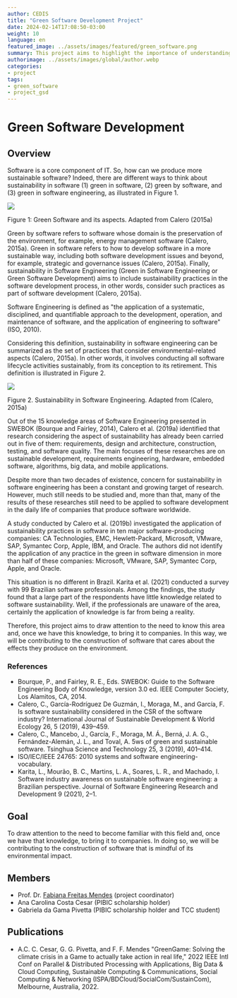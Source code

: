 ```yaml
---
author: CEDIS
title: "Green Software Development Project"
date: 2024-02-14T17:08:50-03:00
weight: 10
language: en
featured_image: ../assets/images/featured/green_software.png
summary: This project aims to highlight the importance of understanding the field of Green Software Development and bringing it into companies.
authorimage: ../assets/images/global/author.webp
categories: 
- project
tags: 
- green_software
- project_gsd
---
```


# Green Software Development

## Overview

Software is a core component of IT. So, how can we produce more sustainable software? Indeed, there are different ways to think about sustainability in software (1) green in software, (2) green by software, and (3) green in software engineering, as illustrated in Figure 1.

![](https://lh6.googleusercontent.com/3TH7_455zUakULLZ5kJQ3cBAcB0PrHVsO-UI19JhyyBnTAJvhbxCVtxsW8WaPhncvPrdY6df3Y6vM3d4syTMzkzeMmN6abkd5isIdmQ51_eQVlVqUM8yGDmNwIudlnjl4g=w1280)

Figure 1: Green Software and its aspects. Adapted from Calero (2015a)

Green by software refers to software whose domain is the preservation of the environment, for example, energy management software (Calero, 2015a). Green in software refers to how to develop software in a more sustainable way, including both software development issues and beyond, for example, strategic and governance issues (Calero, 2015a). Finally, sustainability in Software Engineering (Green in Software Engineering or Green Software Development) aims to include sustainability practices in the software development process, in other words, consider such practices as part of software development (Calero, 2015a).

Software Engineering is defined as "the application of a systematic, disciplined, and quantifiable approach to the development, operation, and maintenance of software, and the application of engineering to software" (ISO, 2010).

Considering this definition, sustainability in software engineering can be summarized as the set of practices that consider environmental-related aspects (Calero, 2015a). In other words, it involves conducting all software lifecycle activities sustainably, from its conception to its retirement. This definition is illustrated in Figure 2.

![](https://lh4.googleusercontent.com/Mk3R7-HE8tm6oMIi5N5y3PvH3dDYS3nuTtfToDQcSFYtgTU4vre-2XVJ_Y53ZIvTHouZgKRVf2LBagxm4WkVMCDcyXXWUGZGcVWn1RlAOjwxWM6YhfCZ1B_ejzHcUD_J=w1280)

Figure 2. Sustainability in Software Engineering. Adapted from (Calero, 2015a)

Out of the 15 knowledge areas of Software Engineering presented in SWEBOK (Bourque and Fairley, 2014), Calero et al. (2019a) identified that research considering the aspect of sustainability has already been carried out in five of them: requirements, design and architecture, construction, testing, and software quality. The main focuses of these researches are on sustainable development, requirements engineering, hardware, embedded software, algorithms, big data, and mobile applications.

Despite more than two decades of existence, concern for sustainability in software engineering has been a constant and growing target of research. However, much still needs to be studied and, more than that, many of the results of these researches still need to be applied to software development in the daily life of companies that produce software worldwide.

A study conducted by Calero et al. (2019b) investigated the application of sustainability practices in software in ten major software-producing companies: CA Technologies, EMC, Hewlett-Packard, Microsoft, VMware, SAP, Symantec Corp, Apple, IBM, and Oracle. The authors did not identify the application of any practice in the green in software dimension in more than half of these companies: Microsoft, VMware, SAP, Symantec Corp, Apple, and Oracle.

This situation is no different in Brazil. Karita et al. (2021) conducted a survey with 99 Brazilian software professionals. Among the findings, the study found that a large part of the respondents have little knowledge related to software sustainability. Well, if the professionals are unaware of the area, certainly the application of knowledge is far from being a reality.

Therefore, this project aims to draw attention to the need to know this area and, once we have this knowledge, to bring it to companies. In this way, we will be contributing to the construction of software that cares about the effects they produce on the environment.

### References

- Bourque, P., and Fairley, R. E., Eds. SWEBOK: Guide to the Software Engineering Body of Knowledge, version 3.0 ed. IEEE Computer Society, Los Alamitos, CA, 2014.
- Calero, C., García-Rodríguez De Guzmán, I., Moraga, M., and García, F. Is software sustainability considered in the CSR of the software industry? International Journal of Sustainable Development & World Ecology 26, 5 (2019), 439–459.
- Calero, C., Mancebo, J., García, F., Moraga, M. Á., Berná, J. A. G., Fernández-Alemán, J. L., and Toval, A. 5ws of green and sustainable software. Tsinghua Science and Technology 25, 3 (2019), 401–414.
- ISO/IEC/IEEE 24765: 2010 systems and software engineering-vocabulary.
- Karita, L., Mourão, B. C., Martins, L. A., Soares, L. R., and Machado, I. Software industry awareness on sustainable software engineering: a Brazilian perspective. Journal of Software Engineering Research and Development 9 (2021), 2–1.

## Goal

To draw attention to the need to become familiar with this field and, once we have that knowledge, to bring it to companies. In doing so, we will be contributing to the construction of software that is mindful of its environmental impact.

## Members

- Prof. Dr. [Fabiana Freitas Mendes](en/people/fabiana_mendes) (project coordinator)
- Ana Carolina Costa Cesar (PIBIC scholarship holder)
- Gabriela da Gama Pivetta (PIBIC scholarship holder and TCC student)

## Publications

- A.C. C. Cesar, G. G. Pivetta, and F. F. Mendes "GreenGame: Solving the climate crisis in a Game to actually take action in real life," 2022 IEEE Intl Conf on Parallel & Distributed Processing with Applications, Big Data & Cloud Computing, Sustainable Computing & Communications, Social Computing & Networking (ISPA/BDCloud/SocialCom/SustainCom), Melbourne, Australia, 2022.